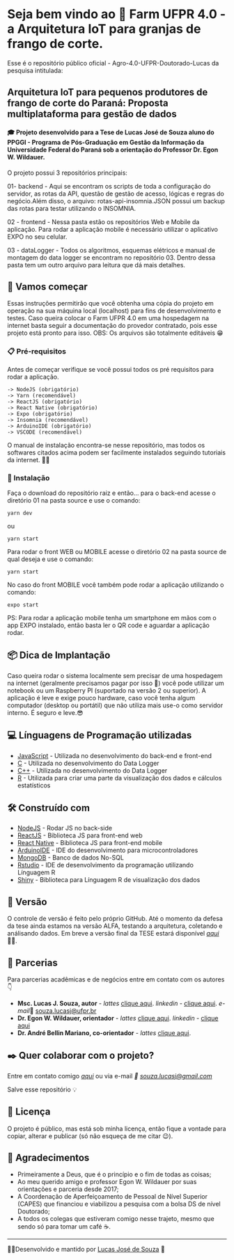 # Seja bem vindo ao 🐔  Farm UFPR 4.0 - a Arquitetura IoT para granjas de frango de corte.
Esse é o repositório público oficial - Agro-4.0-UFPR-Doutorado-Lucas da pesquisa intitulada:

## Arquitetura IoT para pequenos produtores de frango de corte do Paraná: Proposta multiplataforma para gestão de dados

#### 🎓 Projeto desenvolvido para a Tese de Lucas José de Souza aluno do PPGGI - Programa de Pós-Graduação em Gestão da Informação da Universidade Federal do Paraná sob a orientação do Professor Dr. Egon W. Wildauer.

O projeto possui 3 repositórios principais:

01- backend - Aqui se encontram os scripts de toda a configuração do servidor,
		      as rotas da API, questão de gestão de acesso, lógicas e regras
			  do negócio.Além disso, o arquivo: rotas-api-insomnia.JSON possui
			  um backup das rotas para testar utilizando o INSOMNIA.

02 - frontend - Nessa pasta estão os repositórios Web e Mobile da aplicação. Para 
				rodar a aplicação mobile é necessário utilizar o aplicativo EXPO no
				seu celular.

03 - dataLogger -  Todos os algoritmos, esquemas elétricos e manual de montagem do
				   data logger se encontram no repositório 03. Dentro dessa pasta
				   tem um outro arquivo para leitura que dá mais detalhes.



## 🚀 Vamos começar

Essas instruções permitirão que você obtenha uma cópia do projeto em operação na sua máquina local (localhost) para fins de desenvolvimento e testes.
Caso queira colocar o Farm UFPR 4.0 em uma hospedagem na internet basta seguir a documentação do provedor contratado, pois esse projeto está pronto para isso.
OBS: Os arquivos são totalmente editáveis 😁

### 📋 Pré-requisitos
Antes de começar verifique se você possui todos os pré requisitos para rodar a aplicação.

```
-> NodeJS (obrigatório)
-> Yarn (recomendável)
-> ReactJS (obrigatório)
-> React Native (obrigatório)
-> Expo (obrigatório)
-> Insomnia (recomendável)
-> ArduinoIDE (obrigatório)
-> VSCODE (recomendável)

```

O manual de instalação encontra-se nesse repositório, mas todos os softwares citados acima podem ser facilmente instalados seguindo tutoriais da internet. 👨‍💻


### 🔧 Instalação

Faça o download do repositório raiz e então... para o back-end acesse o diretório 01 na pasta source e use o comando:
```
yarn dev
```

ou

```
yarn start
```

Para rodar o front WEB ou MOBILE acesse o diretório 02 na pasta source de qual deseja e use o comando:

```
yarn start
```
No caso do front MOBILE você também pode rodar a aplicação utilizando o comando:

```
expo start
```

PS: Para rodar a aplicação mobile tenha um smartphone em mãos com o app EXPO instalado, então basta ler o QR code e aguardar a aplicação rodar.

## 📦 Dica de Implantação

Caso queira rodar o sistema localmente sem precisar de uma hospedagem na internet (geralmente precisamos pagar por isso 🤑) você pode utilizar um notebook ou um Raspberry PI (suportado na versão 2 ou superior).
A aplicação é leve e exige pouco hardware, caso você tenha algum computador (desktop ou portátil) que não utiliza mais use-o como servidor interno.
É seguro e leve.😎

## 💻 Línguagens de Programação utilizadas

* [JavaScript](https://www.javascript.com/) - Utilizada no desenvolvimento do back-end e front-end
* [C](https://www.bell-labs.com/usr/dmr/www/chist.html) - Utilizada no desenvolvimento do Data Logger
* [C++](http://isocpp.github.io/CppCoreGuidelines/CppCoreGuidelines) - Utilizada no desenvolvimento do Data Logger
* [R](https://www.r-project.org/) - Utilizada para criar uma parte da visualização dos dados e cálculos estatísticos

## 🛠️ Construído com

* [NodeJS](https://nodejs.org/pt-br/) - Rodar JS no back-side
* [ReactJS](https://pt-br.reactjs.org/) - Biblioteca JS para front-end web
* [React Native](https://reactnative.dev/) - Biblioteca JS para front-end mobile
* [ArduinoIDE](https://www.arduino.cc/) - IDE do desenvolvimento para microcontroladores
* [MongoDB](https://www.mongodb.com/) - Banco de dados No-SQL
* [Rstudio](https://posit.co/downloads/) - IDE de desenvolvimento da programação utilizando Línguagem R
* [Shiny](https://shiny.rstudio.com/tutorial/) - Biblioteca para Línguagem R de visualização dos dados

## 📌 Versão

O controle de versão é feito pelo próprio GitHub. Até o momento da defesa da tese ainda estamos na versão ALFA, testando a arquitetura, coletando e análisando dados.
Em breve a versão final da TESE estará disponível *[aqui](https://bibliotecas.ufpr.br/)* 🧑‍🎓. 

## 🤝 Parcerias

Para parcerias acadêmicas e de negócios entre em contato com os autores 👇

* **Msc. Lucas J. Souza, autor** - *lattes* [clique aqui](http://lattes.cnpq.br/8057304667549945). *linkedin* - [clique aqui](https://www.linkedin.com/in/souzalucasj/). *e-mail*📨 souza.lucasj@ufpr.br
* **Dr. Egon W. Wildauer, orientador** - *lattes* [clique aqui](http://lattes.cnpq.br/8057304667549945). *linkedin* - [clique aqui](https://www.linkedin.com/in/egon-wildauer-7731b313)
* **Dr. André Bellin Mariano, co-orientador** - *lattes* [clique aqui](http://lattes.cnpq.br/7761038914576062).

## ✒️ Quer colaborar com o projeto?

Entre em contato comigo *[aqui](https://github.com/lucas231090)* ou via e-mail *📨 souza.lucasj@gmail.com*

Salve esse repositório 💡

## 📄 Licença

O projeto é público, mas está sob minha licença, então fique a vontade para copiar, alterar e publicar (só não esqueça de me citar 😉).

## 🙌 Agradecimentos

* Primeiramente a Deus, que é o princípio e o fim de todas as coisas;
* Ao meu querido amigo e professor Egon W. Wildauer por suas orientações e parceria desde 2017;
* A Coordenação de Aperfeiçoamento de Pessoal de Nível Superior (CAPES) que financiou e viabilizou a pesquisa com a bolsa DS de nível Doutorado;
* A todos os colegas que estiveram comigo nesse trajeto, mesmo que sendo só para tomar um café ☕.


---
🧑‍🎓Desenvolvido e mantido por [Lucas José de Souza](https://github.com/lucas231090) 🤖

